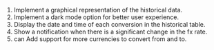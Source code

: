 1. Implement a graphical representation of the historical data.
2. Implement a dark mode option for better user experience.
3. Display the date and time of each conversion in the historical table.
4. Show a notification when there is a significant change in the fx rate.
5. can Add support for more currencies to convert from and to.
